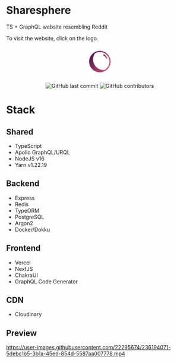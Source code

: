 # Sharesphere
TS + GraphQL website resembling Reddit 

To visit the website, click on the logo.

<a href="http://marcadrian.dev">
  <p align="center">
    <img height=80 src="https://raw.githubusercontent.com/marcadrian-it/sharesphere/main/client/sharesphere.png"/>
  </p>
</a>


<p align="center">
  <img alt="GitHub last commit" src="https://img.shields.io/github/last-commit/marcadrian-it/sharesphere?style=flat-square">
  <img alt="GitHub contributors" src="https://img.shields.io/github/contributors/marcadrian-it/sharesphere?style=flat-square">
</p>

# Stack

## Shared

- TypeScript
- Apollo GraphQL/URQL
- NodeJS v16
- Yarn v1.22.19

## Backend

- Express
- Redis
- TypeORM
- PostgreSQL
- Argon2
- Docker/Dokku

## Frontend
- Vercel
- NextJS
- ChakraUI
- GraphQL Code Generator

## CDN
- Cloudinary


## Preview
https://user-images.githubusercontent.com/22295674/236194071-5debc1b5-3b1a-45ed-854d-5587aa007778.mp4

